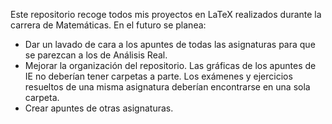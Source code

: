Este repositorio recoge todos mis proyectos en LaTeX realizados durante la carrera de Matemáticas. En el futuro se planea:
- Dar un lavado de cara a los apuntes de todas las asignaturas para que se parezcan a los de Análisis Real.
- Mejorar la organización del repositorio. Las gráficas de los apuntes de IE no deberían tener carpetas a parte. Los exámenes y ejercicios resueltos de una misma asignatura deberían encontrarse en una sola carpeta.
- Crear apuntes de otras asignaturas.